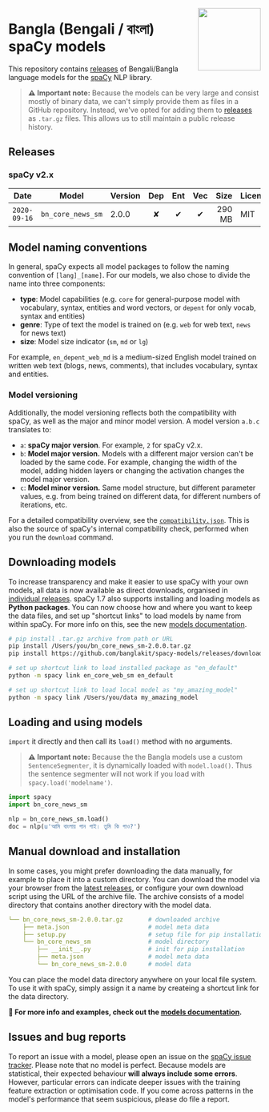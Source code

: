 <a href="https://github.com/banglakit"><img src="https://avatars3.githubusercontent.com/u/20180620?s=125&amp;v=4" width="125" height="125" align="right" /></a>

# Bangla (Bengali / বাংলা) spaCy models
This repository contains [releases](https://github.com/banglakit/spacy-models/releases)
of Bengali/Bangla language models for the [spaCy](https://github.com/explosion/spaCy) NLP library.

> **⚠️ Important note:** Because the models can be very large and consist mostly
> of binary data, we can't simply provide them as files in a GitHub repository.
> Instead, we've opted for adding them to
> [releases](https://github.com/banglakit/spacy-models/releases) as `.tar.gz`
> files. This allows us to still maintain a public release history.

## Releases
### spaCy v2.x

| Date | Model | Version | Dep | Ent | Vec | Size | License | | |
| --- | --- | --- | :---: | :---: | :---: | ---: | --- | --- | --- |
| `2020-09-16` | `bn_core_news_sm` | 2.0.0 | ✘ | ✔ | ✔ | 290 MB | MIT | [![][i]][i-bn_core_news_sm-0.1.0] | [![][dl]][bn_core_news_sm-0.1.0]

[bn_core_news_sm-0.1.0]: https://github.com/banglakit/spacy-models/releases/download/bn_core_news_sm-0.1.0/bn_core_news_sm-0.1.0.tar.gz

[i-bn_core_news_sm-0.1.0]: https://github.com/banglakit/spacy-models/releases/bn_core_news_sm-0.1.0

[dl]: http://i.imgur.com/gQvPgr0.png
[i]: http://i.imgur.com/OpLOcKn.png

## Model naming conventions

In general, spaCy expects all model packages to follow the naming convention of
`[lang]_[name]`. For our models, we also chose to divide the name into three
components:

* **type**: Model capabilities (e.g. `core` for general-purpose model with vocabulary, syntax, entities and word vectors, or `depent` for only vocab, syntax and entities)
* **genre**: Type of text the model is trained on (e.g. `web` for web text, `news` for news text)
* **size**: Model size indicator (`sm`, `md` or `lg`)

For example, `en_depent_web_md` is a medium-sized English model trained on
written web text (blogs, news, comments), that includes vocabulary, syntax and
entities.

### Model versioning

Additionally, the model versioning reflects both the compatibility with spaCy,
as well as the major and minor model version. A model version `a.b.c`
translates to:

* `a`: **spaCy major version**. For example, `2` for spaCy v2.x.
* `b`: **Model major version.** Models with a different major version can't be loaded by the same code. For example, changing the width of the model, adding hidden layers or changing the activation changes the model major version.
* `c`: **Model minor version.** Same model structure, but different parameter values, e.g. from being trained on different data, for different numbers of iterations, etc.

For a detailed compatibility overview, see the [`compatibility.json`](compatibility.json).
This is also the source of spaCy's internal compatibility check, performed when you
run the `download` command.

## Downloading models

To increase transparency and make it easier to use spaCy with your own models,
all data is now available as direct downloads, organised in
[individual releases](https://github.com/banglakit/spacy-models/releases). spaCy
1.7 also supports installing and loading models as **Python packages**. You can
now choose how and where you want to keep the data files, and set up "shortcut
links" to load models by name from within spaCy. For more info on this, see the
new [models documentation](https://spacy.io/usage/models).

```bash
# pip install .tar.gz archive from path or URL
pip install /Users/you/bn_core_news_sm-2.0.0.tar.gz
pip install https://github.com/banglakit/spacy-models/releases/download/bn_core_news_sm-2.0.0/en_core_web_sm-2.0.0.tar.gz

# set up shortcut link to load installed package as "en_default"
python -m spacy link en_core_web_sm en_default

# set up shortcut link to load local model as "my_amazing_model"
python -m spacy link /Users/you/data my_amazing_model
```

## Loading and using models

`import` it directly and then call its `load()` method with no arguments.

> **⚠️ Important note:** Because the the Bangla models use a custom `SentenceSegmenter`,
> it is dynamically loaded with `model.load()`. Thus the sentence segmenter will
> not work if you load with `spacy.load('modelname')`.

```python
import spacy
import bn_core_news_sm

nlp = bn_core_news_sm.load()
doc = nlp(u'আমি বাংলায় গান গাই। তুমি কি গাও?')
```

## Manual download and installation

In some cases, you might prefer downloading the data manually, for example to
place it into a custom directory. You can download the model via your browser from
the [latest releases](https://github.com/banglakit/spacy-models/releases), or
configure your own download script using the URL of the archive file. The archive
consists of a model directory that contains another directory with the model data.

```yaml
└── bn_core_news_sm-2.0.0.tar.gz       # downloaded archive
    ├── meta.json                      # model meta data
    ├── setup.py                       # setup file for pip installation
    └── bn_core_news_sm                # model directory
        ├── __init__.py                # init for pip installation
        ├── meta.json                  # model meta data
        └── bn_core_news_sm-2.0.0      # model data
```

You can place the model data directory anywhere on your local file system. To
use it with spaCy, simply assign it a name by createing a shortcut link for the data directory.

**📖 For more info and examples, check out the [models documentation](https://spacy.io/usage/models).**


## Issues and bug reports

To report an issue with a model, please open an issue on the
[spaCy issue tracker](https://github.com/banglakit/spacy-models).
Please note that no model is perfect. Because models are statistical, their
expected behaviour **will always include some errors**. However, particular
errors can indicate deeper issues with the training feature extraction or
optimisation code. If you come across patterns in the model's performance that
seem suspicious, please do file a report.
